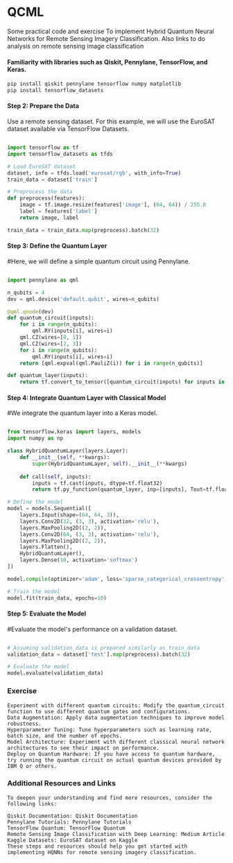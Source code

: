 # QCML

Some practical code and exercise 
To implement Hybrid Quantum Neural Networks for Remote Sensing Imagery Classification. 
Also links to do analysis on remote sensing  image classification

#### Familiarity with libraries such as Qiskit, Pennylane, TensorFlow, and Keras.

```python
pip install qiskit pennylane tensorflow numpy matplotlib
pip install tensorflow_datasets
```
#### Step 2: Prepare the Data
Use a remote sensing dataset. For this example, we will use the EuroSAT dataset available via TensorFlow Datasets.

```python

import tensorflow as tf
import tensorflow_datasets as tfds

# Load EuroSAT dataset
dataset, info = tfds.load('eurosat/rgb', with_info=True)
train_data = dataset['train']

# Preprocess the data
def preprocess(features):
    image = tf.image.resize(features['image'], (64, 64)) / 255.0
    label = features['label']
    return image, label

train_data = train_data.map(preprocess).batch(32)
```
#### Step 3: Define the Quantum Layer
#Here, we will define a simple quantum circuit using Pennylane.

```python

import pennylane as qml

n_qubits = 4
dev = qml.device('default.qubit', wires=n_qubits)

@qml.qnode(dev)
def quantum_circuit(inputs):
    for i in range(n_qubits):
        qml.RY(inputs[i], wires=i)
    qml.CZ(wires=[0, 1])
    qml.CZ(wires=[2, 3])
    for i in range(n_qubits):
        qml.RY(inputs[i], wires=i)
    return [qml.expval(qml.PauliZ(i)) for i in range(n_qubits)]

def quantum_layer(inputs):
    return tf.convert_to_tensor([quantum_circuit(inputs) for inputs in inputs.numpy()])
```
#### Step 4: Integrate Quantum Layer with Classical Model
#We integrate the quantum layer into a Keras model.

```python

from tensorflow.keras import layers, models
import numpy as np

class HybridQuantumLayer(layers.Layer):
    def __init__(self, **kwargs):
        super(HybridQuantumLayer, self).__init__(**kwargs)
        
    def call(self, inputs):
        inputs = tf.cast(inputs, dtype=tf.float32)
        return tf.py_function(quantum_layer, inp=[inputs], Tout=tf.float32)

# Define the model
model = models.Sequential([
    layers.Input(shape=(64, 64, 3)),
    layers.Conv2D(32, (3, 3), activation='relu'),
    layers.MaxPooling2D((2, 2)),
    layers.Conv2D(64, (3, 3), activation='relu'),
    layers.MaxPooling2D((2, 2)),
    layers.Flatten(),
    HybridQuantumLayer(),
    layers.Dense(10, activation='softmax')
])

model.compile(optimizer='adam', loss='sparse_categorical_crossentropy', metrics=['accuracy'])

# Train the model
model.fit(train_data, epochs=10)
```
#### Step 5: Evaluate the Model
#Evaluate the model's performance on a validation dataset.

```python

# Assuming validation_data is prepared similarly as train_data
validation_data = dataset['test'].map(preprocess).batch(32)

# Evaluate the model
model.evaluate(validation_data)
```

### Exercise
```
Experiment with different quantum circuits: Modify the quantum_circuit function to use different quantum gates and configurations.
Data Augmentation: Apply data augmentation techniques to improve model robustness.
Hyperparameter Tuning: Tune hyperparameters such as learning rate, batch size, and the number of epochs.
Model Architecture: Experiment with different classical neural network architectures to see their impact on performance.
Deploy on Quantum Hardware: If you have access to quantum hardware, try running the quantum circuit on actual quantum devices provided by IBM Q or others.
```
### Additional Resources and Links
```
To deepen your understanding and find more resources, consider the following links:

Qiskit Documentation: Qiskit Documentation
Pennylane Tutorials: Pennylane Tutorials
TensorFlow Quantum: TensorFlow Quantum
Remote Sensing Image Classification with Deep Learning: Medium Article
Kaggle Datasets: EuroSAT dataset on Kaggle
These steps and resources should help you get started with implementing HQNNs for remote sensing imagery classification.
```


















